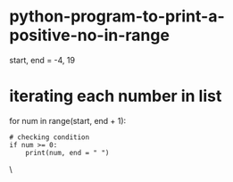 # python-program-to-print-a-positive-no-in-range
start, end = -4, 19
 
# iterating each number in list
for num in range(start, end + 1):
     
    # checking condition
    if num >= 0:
        print(num, end = " ")
\
